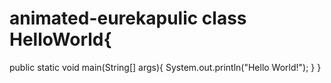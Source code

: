 # animated-eurekapulic class HelloWorld{
public static void main(String[] args){
    System.out.println("Hello World!");
}
}

